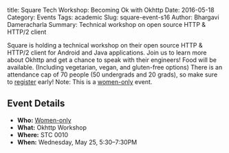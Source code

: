 title: Square Tech Workshop: Becoming Ok with Okhttp
Date: 2016-05-18 
Category: Events 
Tags: academic 
Slug: square-event-s16 
Author: Bhargavi Dameracharla 
Summary: Technical workshop on open source HTTP & HTTP/2 client

Square is holding a technical workshop on their open source HTTP & HTTP/2 client for Android and Java applications. 
Join us to learn more about Okhttp and get a chance to speak with their engineers! Food will be available. 
(Including vegetarian, vegan, and gluten-free options)
There is an attendance cap of 70 people (50 undergrads and 20 grads), so make sure to [register]( https://www.eventbrite.com/e/square-tech-workshop-becoming-ok-with-okhttp-tickets-25360009471) early!
Note: This is a [women-only](http://wics.uwaterloo.ca/faq) event.

## Event Details ##

+ **Who:** [Women-only](http://wics.uwaterloo.ca/faq)
+ **What:** Okhttp Workshop
+ **Where:** STC 0010
+ **When:** Wednesday, May 25, 5:30&ndash;7:30PM
